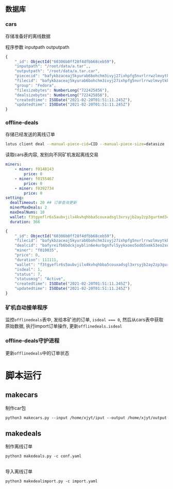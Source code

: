 ## 数据库

### cars
存储准备好的离线数据

程序参数
inputpath outputpath

```js
{
    "_id": ObjectId("60306b0ff28f4dfbb68ceb59"),
    "inputpath": "/root/data/a.tar",,  
    "outputpath": "/root/data/a.tar.car",
    "piececid": "bafykbzaceaj5kyurab6bohchm3ivyj27ixhpfg5nvrlrrwzlmvytkbitlbf3w",
    "filecid": "bafykbzaceaj5kyurab6bohchm3ivyj27ixhpfg5nvrlrrwzlmvytkbitlbf3w",
    "group": "Fedora",
    "filesizebytes": NumberLong("722425856"), 
    "dealsizebytes": NumberLong("722425856"), 
    "createdtime": ISODate("2021-02-20T01:51:11.245Z"),
    "updatedtime": ISODate("2021-02-20T01:51:11.245Z")
}
```

### offline-deals

存储已经发送的离线订单

```sh
lotus client deal --manual-piece-cid=CID --manual-piece-size=datasize  --from addr <Data CID> <miner> <price> <duration>
```

读取cars表内容, 发别向不同矿机发起离线交易

```yml
miners:
    - miner: f0148143
        price: 0
    - miner: f0155467
        price: 0
    - miner: f0392734
        price: 0
setting:
  dealTimeout: 20 ## 订单查询更新
  minerMaxDeals: 2
  maxDealNums: 10
  wallet: f3tgyeflr6s5aubvjilx4kvhqhbba5couxadsgl3xrsyjb2ay2zp3gurtmd3c22nqsztdoqg7qrkbnfh7tttlq
  duration: 366
```

```js
{
    "_id": ObjectId("60306b0ff28f4dfbb68ceb59"),
    "filecid": "bafykbzaceaj5kyurab6bohchm3ivyj27ixhpfg5nvrlrrwzlmvytkbitlbf3w",  ## 和cars中的对应关系
    "dealcid": "bafyreifb6bdckjoyblin6e4urbgnfvl5yykxoeo5odb5xmk53eo2xes4ta",  ## 发布离线交易后的订单号
    "miner": "f010035",
    "price": 0,
    "duration": 111111,
    "wallet": "f3tgyeflr6s5aubvjilx4kvhqhbba5couxadsgl3xrsyjb2ay2zp3gurtmd3c22nqsztdoqg7qrkbnfh7tttlq",
    "isdeal": 1,                                                                ## 0: 未成交; 1: 已成交
    "status": 7,
    "statusmsg": "Active",
    "createdtime": ISODate("2021-02-20T01:51:11.245Z"),
    "updatedtime": ISODate("2021-02-20T01:51:11.245Z")
}
```

### 矿机自动接单程序

监控`offlinedeals`表中, 发给本矿池的订单, `isdeal === 0`, 然后从cars表中获取原始数据, 执行import订单操作,
更新`offlinedeals.isdeal`


### offline-deals守护进程

更新`offlinedeals`中的订单状态



# 脚本运行

## makecars

制作car包

```
python3 makecars.py --input /home/xjyt/iput --output /home/xjyt/output
```


## makedeals

制作离线订单

```
python3 makedeals.py -c conf.yaml
```

## 

导入离线订单

```
python3 makedealimport.py -c import.yaml
```
